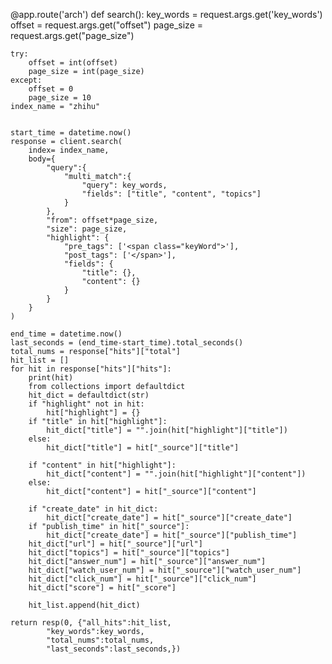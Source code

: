 @app.route('arch')
def search():
    key_words = request.args.get('key_words')
    offset = request.args.get("offset")
    page_size = request.args.get("page_size")

    try:
        offset = int(offset)
        page_size = int(page_size)
    except:
        offset = 0
        page_size = 10
    index_name = "zhihu"


    start_time = datetime.now()
    response = client.search(
        index= index_name,
        body={
            "query":{
                "multi_match":{
                    "query": key_words,
                    "fields": ["title", "content", "topics"]
                }
            },
            "from": offset*page_size,
            "size": page_size,
            "highlight": {
                "pre_tags": ['<span class="keyWord">'],
                "post_tags": ['</span>'],
                "fields": {
                    "title": {},
                    "content": {}
                }
            }
        }
    )

    end_time = datetime.now()
    last_seconds = (end_time-start_time).total_seconds()
    total_nums = response["hits"]["total"]
    hit_list = []
    for hit in response["hits"]["hits"]:
        print(hit)
        from collections import defaultdict
        hit_dict = defaultdict(str)
        if "highlight" not in hit:
            hit["highlight"] = {}
        if "title" in hit["highlight"]:
            hit_dict["title"] = "".join(hit["highlight"]["title"])
        else:
            hit_dict["title"] = hit["_source"]["title"]

        if "content" in hit["highlight"]:
            hit_dict["content"] = "".join(hit["highlight"]["content"])
        else:
            hit_dict["content"] = hit["_source"]["content"]

        if "create_date" in hit_dict:
            hit_dict["create_date"] = hit["_source"]["create_date"]
        if "publish_time" in hit["_source"]:
            hit_dict["create_date"] = hit["_source"]["publish_time"]
        hit_dict["url"] = hit["_source"]["url"]
        hit_dict["topics"] = hit["_source"]["topics"]
        hit_dict["answer_num"] = hit["_source"]["answer_num"]
        hit_dict["watch_user_num"] = hit["_source"]["watch_user_num"]
        hit_dict["click_num"] = hit["_source"]["click_num"]
        hit_dict["score"] = hit["_score"]

        hit_list.append(hit_dict)

    return resp(0, {"all_hits":hit_list,
            "key_words":key_words,
            "total_nums":total_nums,
            "last_seconds":last_seconds,})
